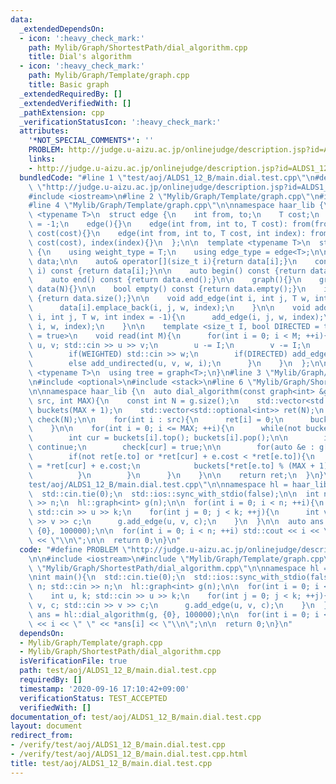 ```yaml
---
data:
  _extendedDependsOn:
  - icon: ':heavy_check_mark:'
    path: Mylib/Graph/ShortestPath/dial_algorithm.cpp
    title: Dial's algorithm
  - icon: ':heavy_check_mark:'
    path: Mylib/Graph/Template/graph.cpp
    title: Basic graph
  _extendedRequiredBy: []
  _extendedVerifiedWith: []
  _pathExtension: cpp
  _verificationStatusIcon: ':heavy_check_mark:'
  attributes:
    '*NOT_SPECIAL_COMMENTS*': ''
    PROBLEM: http://judge.u-aizu.ac.jp/onlinejudge/description.jsp?id=ALDS1_12_B
    links:
    - http://judge.u-aizu.ac.jp/onlinejudge/description.jsp?id=ALDS1_12_B
  bundledCode: "#line 1 \"test/aoj/ALDS1_12_B/main.dial.test.cpp\"\n#define PROBLEM\
    \ \"http://judge.u-aizu.ac.jp/onlinejudge/description.jsp?id=ALDS1_12_B\"\n\n\
    #include <iostream>\n#line 2 \"Mylib/Graph/Template/graph.cpp\"\n#include <vector>\n\
    #line 4 \"Mylib/Graph/Template/graph.cpp\"\n\nnamespace haar_lib {\n  template\
    \ <typename T>\n  struct edge {\n    int from, to;\n    T cost;\n    int index\
    \ = -1;\n    edge(){}\n    edge(int from, int to, T cost): from(from), to(to),\
    \ cost(cost){}\n    edge(int from, int to, T cost, int index): from(from), to(to),\
    \ cost(cost), index(index){}\n  };\n\n  template <typename T>\n  struct graph\
    \ {\n    using weight_type = T;\n    using edge_type = edge<T>;\n\n    std::vector<std::vector<edge<T>>>\
    \ data;\n\n    auto& operator[](size_t i){return data[i];}\n    const auto& operator[](size_t\
    \ i) const {return data[i];}\n\n    auto begin() const {return data.begin();}\n\
    \    auto end() const {return data.end();}\n\n    graph(){}\n    graph(int N):\
    \ data(N){}\n\n    bool empty() const {return data.empty();}\n    int size() const\
    \ {return data.size();}\n\n    void add_edge(int i, int j, T w, int index = -1){\n\
    \      data[i].emplace_back(i, j, w, index);\n    }\n\n    void add_undirected(int\
    \ i, int j, T w, int index = -1){\n      add_edge(i, j, w, index);\n      add_edge(j,\
    \ i, w, index);\n    }\n\n    template <size_t I, bool DIRECTED = true, bool WEIGHTED\
    \ = true>\n    void read(int M){\n      for(int i = 0; i < M; ++i){\n        int\
    \ u, v; std::cin >> u >> v;\n        u -= I;\n        v -= I;\n        T w = 1;\n\
    \        if(WEIGHTED) std::cin >> w;\n        if(DIRECTED) add_edge(u, v, w, i);\n\
    \        else add_undirected(u, v, w, i);\n      }\n    }\n  };\n\n  template\
    \ <typename T>\n  using tree = graph<T>;\n}\n#line 3 \"Mylib/Graph/ShortestPath/dial_algorithm.cpp\"\
    \n#include <optional>\n#include <stack>\n#line 6 \"Mylib/Graph/ShortestPath/dial_algorithm.cpp\"\
    \n\nnamespace haar_lib {\n  auto dial_algorithm(const graph<int> &g, std::vector<int>\
    \ src, int MAX){\n    const int N = g.size();\n    std::vector<std::stack<int>>\
    \ buckets(MAX + 1);\n    std::vector<std::optional<int>> ret(N);\n    std::vector<bool>\
    \ check(N);\n\n    for(int i : src){\n      ret[i] = 0;\n      buckets[0].push(i);\n\
    \    }\n\n    for(int i = 0; i <= MAX; ++i){\n      while(not buckets[i].empty()){\n\
    \        int cur = buckets[i].top(); buckets[i].pop();\n\n        if(check[cur])\
    \ continue;\n        check[cur] = true;\n\n        for(auto &e : g[cur]){\n  \
    \        if(not ret[e.to] or *ret[cur] + e.cost < *ret[e.to]){\n            ret[e.to]\
    \ = *ret[cur] + e.cost;\n            buckets[*ret[e.to] % (MAX + 1)].push(e.to);\n\
    \          }\n        }\n      }\n    }\n\n    return ret;\n  }\n}\n#line 6 \"\
    test/aoj/ALDS1_12_B/main.dial.test.cpp\"\n\nnamespace hl = haar_lib;\n\nint main(){\n\
    \  std::cin.tie(0);\n  std::ios::sync_with_stdio(false);\n\n  int n; std::cin\
    \ >> n;\n  hl::graph<int> g(n);\n\n  for(int i = 0; i < n; ++i){\n    int u, k;\
    \ std::cin >> u >> k;\n    for(int j = 0; j < k; ++j){\n      int v, c; std::cin\
    \ >> v >> c;\n      g.add_edge(u, v, c);\n    }\n  }\n\n  auto ans = hl::dial_algorithm(g,\
    \ {0}, 100000);\n\n  for(int i = 0; i < n; ++i) std::cout << i << \" \" << *ans[i]\
    \ << \"\\n\";\n\n  return 0;\n}\n"
  code: "#define PROBLEM \"http://judge.u-aizu.ac.jp/onlinejudge/description.jsp?id=ALDS1_12_B\"\
    \n\n#include <iostream>\n#include \"Mylib/Graph/Template/graph.cpp\"\n#include\
    \ \"Mylib/Graph/ShortestPath/dial_algorithm.cpp\"\n\nnamespace hl = haar_lib;\n\
    \nint main(){\n  std::cin.tie(0);\n  std::ios::sync_with_stdio(false);\n\n  int\
    \ n; std::cin >> n;\n  hl::graph<int> g(n);\n\n  for(int i = 0; i < n; ++i){\n\
    \    int u, k; std::cin >> u >> k;\n    for(int j = 0; j < k; ++j){\n      int\
    \ v, c; std::cin >> v >> c;\n      g.add_edge(u, v, c);\n    }\n  }\n\n  auto\
    \ ans = hl::dial_algorithm(g, {0}, 100000);\n\n  for(int i = 0; i < n; ++i) std::cout\
    \ << i << \" \" << *ans[i] << \"\\n\";\n\n  return 0;\n}\n"
  dependsOn:
  - Mylib/Graph/Template/graph.cpp
  - Mylib/Graph/ShortestPath/dial_algorithm.cpp
  isVerificationFile: true
  path: test/aoj/ALDS1_12_B/main.dial.test.cpp
  requiredBy: []
  timestamp: '2020-09-16 17:10:42+09:00'
  verificationStatus: TEST_ACCEPTED
  verifiedWith: []
documentation_of: test/aoj/ALDS1_12_B/main.dial.test.cpp
layout: document
redirect_from:
- /verify/test/aoj/ALDS1_12_B/main.dial.test.cpp
- /verify/test/aoj/ALDS1_12_B/main.dial.test.cpp.html
title: test/aoj/ALDS1_12_B/main.dial.test.cpp
---
```

